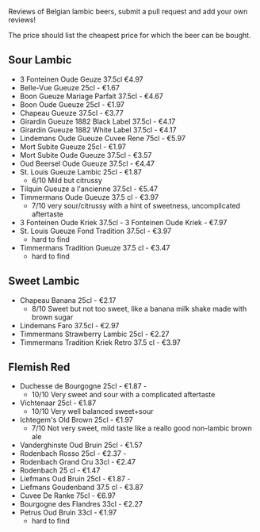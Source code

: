 Reviews of Belgian lambic beers, submit a pull request and add your own reviews!

The price should list the cheapest price for which the beer can be bought.

## Sour Lambic
* 3 Fonteinen Oude Geuze 37.5cl €4.97
* Belle-Vue Gueuze 25cl - €1.67
* Boon Gueuze Mariage Parfait 37.5cl - €4.67
* Boon Oude Gueuze 25cl - €1.97
* Chapeau Gueuze 37.5cl - €3.77
* Girardin Gueuze 1882 Black Label 37.5cl - €4.17
* Girardin Gueuze 1882 White Label 37.5cl - €4.17
* Lindemans Oude Gueuze Cuvee Rene 75cl - €5.97
* Mort Subite Gueuze 25cl - €1.97
* Mort Subite Oude Gueuze 37.5cl - €3.57
* Oud Beersel Oude Gueuze 37.5cl - €4.47
* St. Louis Gueuze Lambic 25cl - €1.87
  - 6/10 Mild but citrussy
* Tilquin Gueuze a l'ancienne 37.5cl - €5.47
* Timmermans Oude Gueuze 37.5 cl - €3.97
  - 7/10 very sour/citrussy with a hint of sweetness, uncomplicated aftertaste
* 3 Fonteinen Oude Kriek 37.5cl - 3 Fonteinen Oude Kriek - €7.97
* St. Louis Gueuze Fond Tradition 37.5cl - €3.97
  - hard to find
* Timmermans Tradition Gueuze 37.5 cl - €3.47
  - hard to find

## Sweet Lambic
* Chapeau Banana 25cl - €2.17
  - 8/10 Sweet but not too sweet, like a banana milk shake made with brown sugar
* Lindemans Faro 37.5cl - €2.97
* Timmermans Strawberry Lambic 25cl - €2.27
* Timmermans Tradition Kriek Retro 37.5 cl - €3.97

## Flemish Red
* Duchesse de Bourgogne 25cl - €1.87 -
  - 10/10 Very sweet and sour with a complicated aftertaste
* Vichtenaar 25cl - €1.87
  - 10/10 Very well balanced sweet+sour
* Ichtegem's Old Brown 25cl - €1.97
  - 7/10 Not very sweet, mild taste like a reallo good non-lambic brown ale
* Vanderghinste Oud Bruin 25cl - €1.57
* Rodenbach Rosso 25cl - €2.37 -
* Rodenbach Grand Cru 33cl - €2.47
* Rodenbach 25 cl - €1.47
* Liefmans Oud Bruin 25cl - €1.87 -
* Liefmans Goudenband 37.5 cl - €3.87
* Cuvee De Ranke 75cl - €6.97
* Bourgogne des Flandres 33cl - €2.27
* Petrus Oud Bruin 33cl - €1.97
  - hard to find
